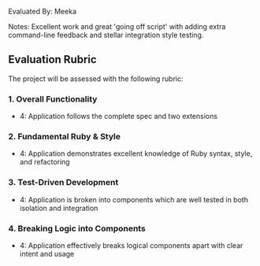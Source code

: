 Evaluated By: Meeka

Notes:
Excellent work and great 'going off script' with adding extra command-line feedback and stellar integration style testing.

## Evaluation Rubric

The project will be assessed with the following rubric:

### 1. Overall Functionality

* 4: Application follows the complete spec and two extensions

### 2. Fundamental Ruby & Style

* 4:  Application demonstrates excellent knowledge of Ruby syntax, style, and refactoring

### 3. Test-Driven Development

* 4: Application is broken into components which are well tested in both isolation and integration

### 4. Breaking Logic into Components

* 4: Application effectively breaks logical components apart with clear intent and usage
